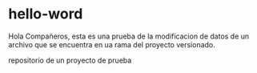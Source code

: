 # hello-word

Hola Compañeros, esta es una prueba de la modificacion de datos de un archivo que se encuentra en ua rama del proyecto versionado.

repositorio de un proyecto de prueba
